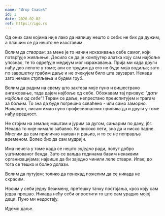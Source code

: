 ```yaml
---
name: "Игор Спасић"
id: 1
date: 2020-02-02
ref: https://igo.rs
---
```


Од оних сам којима није лако да напишу нешто о себи: не бих да дужим, а плашим се да нешто не изоставим.

Волим да _стварам_: за мене је то начин исказивања себе самог, који потврђује живљење. Десило се да је компјутер алатка коју сам најбоље упознао, те то одређује медијум мог изражавања. Прија ми када други нађу део лепоте у томе; али се трудим да его не буде моја водиља; зато по завршетку грабим даље и не очекујем било шта заузврат. Некада зато немам стрпљења и будем груб.

Волим да радим на свему што захтева моје пуно и вишестрано ангажовање, тада дајем најбоље од себе. Обожавам тај призвук: "_дати најбоље од себе_"! Терам се даље, непрестано преиспитујем и трагам за бољим. То зна да буде погрешно схваћено - или само заморно. Нажалост, нисам имао пуно професионалних прилика да и други у томе нађу вредност.

Не стојим на земљи; маштам и јурим за дугом, сањарим по дану, јбг. Некада то није нимало забавно. Ко високо лети, зна да и ниско падне. Мислим да сам прилично наиван и рањив, и то се не поправља временом. Волео бих да сам мудрији.

Има нечега у томе када се нешто _заједно_ ради, попут добро уштимованог бенда. Зато се ваљда годинама бавим некаквим организацијама; највише да би заједно чинили лепе ствари. Ипак, до тога се тешко и болно долази.

Волим да путујем; толико да понекад пожелим да се никада не скрасим.

Носим у себи једну безимену, претешку тачку постојања, кроз коју сам једва прошао. Никада нећу себи опростити то што сам урадио мојој деци. Пуно ми недостају.

Идемо даље.

